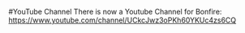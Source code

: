 #YouTube Channel
There is now a Youtube Channel for Bonfire:
https://www.youtube.com/channel/UCkcJwz3oPKh60YKUc4zs6CQ
